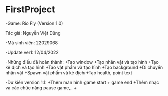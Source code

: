 # FirstProject
-Game: Rio Fly (Version 1.0)

Tác giả: Nguyễn Việt Dũng

-Mã sinh viên: 22029068

-Update ver1: 12/04/2022

-Những điều đã hoàn thành:
  +Tạo window
  +Tạo nhân vật và tạo hình
  +Tạo kẻ địch và tạo hình
  +Tạo vật phẩm và tạo hình
  +Tạo background
  +Di chuyển nhân vật
  +Spawn vật phẩm và kẻ địch
  +Tạo health, point text
  
 -Dự kiến version 1.1:
  +Thêm màn hình game start + game end
  +Thêm nhạc và các chức năng pause game,..
  +
